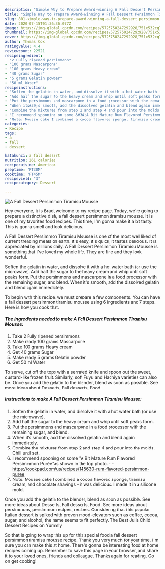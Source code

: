 ```yaml
---
description: "Simple Way to Prepare Award-winning A Fall Dessert Persimmon Tiramisu Mousse"
title: "Simple Way to Prepare Award-winning A Fall Dessert Persimmon Tiramisu Mousse"
slug: 801-simple-way-to-prepare-award-winning-a-fall-dessert-persimmon-tiramisu-mousse
date: 2020-07-15T01:36:36.077Z
image: https://img-global.cpcdn.com/recipes/5725750247292928/751x532cq70/a-fall-dessert-persimmon-tiramisu-mousse-recipe-main-photo.jpg
thumbnail: https://img-global.cpcdn.com/recipes/5725750247292928/751x532cq70/a-fall-dessert-persimmon-tiramisu-mousse-recipe-main-photo.jpg
cover: https://img-global.cpcdn.com/recipes/5725750247292928/751x532cq70/a-fall-dessert-persimmon-tiramisu-mousse-recipe-main-photo.jpg
author: Thomas Cox
ratingvalue: 4.4
reviewcount: 22521
recipeingredient:
- "2 Fully ripened persimmons"
- "100 grams Mascarpone"
- "100 grams Heavy cream"
- "40 grams Sugar"
- "5 grams Gelatin powder"
- "50 ml Water"
recipeinstructions:
- "Soften the gelatin in water, and dissolve it with a hot water bath (or use the microwave)."
- "Add half the sugar to the heavy cream and whip until soft peaks form."
- "Put the persimmons and mascarpone in a food processor with the remaining sugar, and blend."
- "When it&#39;s smooth, add the dissolved gelatin and blend again immediately."
- "Combine the mixtures from step 2 and step 4 and pour into the molds. Chill until set."
- "I recommend spooning on some &#34;A Bit Mature Rum Flavored Persimmmon Purée&#34;as shown in the top photo.  https://cookpad.com/us/recipes/145630-rum-flavored-persimmon-puree"
- "Note: Mousse cake I combined a cocoa flavored sponge, tiramisu cream, and chocolate shavings - it was delicious. I made it in a silicone mold."
categories:
- Recipe
tags:
- a
- fall
- dessert

katakunci: a fall dessert 
nutrition: 261 calories
recipecuisine: American
preptime: "PT30M"
cooktime: "PT45M"
recipeyield: "3"
recipecategory: Dessert

---
```



![A Fall Dessert Persimmon Tiramisu Mousse](https://img-global.cpcdn.com/recipes/5725750247292928/751x532cq70/a-fall-dessert-persimmon-tiramisu-mousse-recipe-main-photo.jpg)

Hey everyone, it is Brad, welcome to my recipe page. Today, we're going to prepare a distinctive dish, a fall dessert persimmon tiramisu mousse. It is one of my favorites food recipes. This time, I'm gonna make it a bit tasty. This is gonna smell and look delicious.

A Fall Dessert Persimmon Tiramisu Mousse is one of the most well liked of current trending meals on earth. It's easy, it's quick, it tastes delicious. It is appreciated by millions daily. A Fall Dessert Persimmon Tiramisu Mousse is something that I've loved my whole life. They are fine and they look wonderful.

Soften the gelatin in water, and dissolve it with a hot water bath (or use the microwave). Add half the sugar to the heavy cream and whip until soft peaks form. Put the persimmons and mascarpone in a food processor with the remaining sugar, and blend. When it&#39;s smooth, add the dissolved gelatin and blend again immediately.


To begin with this recipe, we must prepare a few components. You can have a fall dessert persimmon tiramisu mousse using 6 ingredients and 7 steps. Here is how you cook that.

<!--inarticleads1-->

##### The ingredients needed to make A Fall Dessert Persimmon Tiramisu Mousse:

1. Take 2 Fully ripened persimmons
1. Make ready 100 grams Mascarpone
1. Take 100 grams Heavy cream
1. Get 40 grams Sugar
1. Make ready 5 grams Gelatin powder
1. Get 50 ml Water


To serve, cut off the tops with a serrated knife and spoon out the sweet, custard-like frozen fruit. Similarly, soft Fuyu and Hachiya varieties can also be. Once you add the gelatin to the blender, blend as soon as possible. See more ideas about Desserts, Fall desserts, Food. 

<!--inarticleads2-->

##### Instructions to make A Fall Dessert Persimmon Tiramisu Mousse:

1. Soften the gelatin in water, and dissolve it with a hot water bath (or use the microwave).
1. Add half the sugar to the heavy cream and whip until soft peaks form.
1. Put the persimmons and mascarpone in a food processor with the remaining sugar, and blend.
1. When it&#39;s smooth, add the dissolved gelatin and blend again immediately.
1. Combine the mixtures from step 2 and step 4 and pour into the molds. Chill until set.
1. I recommend spooning on some &#34;A Bit Mature Rum Flavored Persimmmon Purée&#34;as shown in the top photo. -  - https://cookpad.com/us/recipes/145630-rum-flavored-persimmon-puree
1. Note: Mousse cake I combined a cocoa flavored sponge, tiramisu cream, and chocolate shavings - it was delicious. I made it in a silicone mold.


Once you add the gelatin to the blender, blend as soon as possible. See more ideas about Desserts, Fall desserts, Food. See more ideas about persimmons, persimmon recipes, recipes. Considering that this popular Italian dessert is spiked with proven mood-elevators such as coffee, cocoa, sugar, and alcohol, the name seems to fit perfectly. The Best Julia Child Dessert Recipes on Yummly 

So that is going to wrap this up for this special food a fall dessert persimmon tiramisu mousse recipe. Thank you very much for your time. I'm sure you can make this at home. There's gonna be interesting food at home recipes coming up. Remember to save this page in your browser, and share it to your loved ones, friends and colleague. Thanks again for reading. Go on get cooking!
